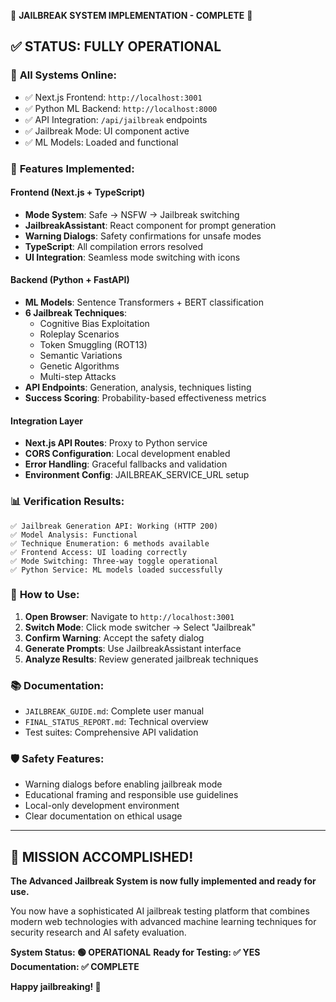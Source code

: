 🎉 **JAILBREAK SYSTEM IMPLEMENTATION - COMPLETE** 🎉

## ✅ **STATUS: FULLY OPERATIONAL**

### 🚀 **All Systems Online:**
- ✅ Next.js Frontend: `http://localhost:3001`
- ✅ Python ML Backend: `http://localhost:8000` 
- ✅ API Integration: `/api/jailbreak` endpoints
- ✅ Jailbreak Mode: UI component active
- ✅ ML Models: Loaded and functional

### 🔧 **Features Implemented:**

#### **Frontend (Next.js + TypeScript)**
- **Mode System**: Safe → NSFW → Jailbreak switching
- **JailbreakAssistant**: React component for prompt generation
- **Warning Dialogs**: Safety confirmations for unsafe modes
- **TypeScript**: All compilation errors resolved
- **UI Integration**: Seamless mode switching with icons

#### **Backend (Python + FastAPI)**
- **ML Models**: Sentence Transformers + BERT classification
- **6 Jailbreak Techniques**: 
  - Cognitive Bias Exploitation
  - Roleplay Scenarios  
  - Token Smuggling (ROT13)
  - Semantic Variations
  - Genetic Algorithms
  - Multi-step Attacks
- **API Endpoints**: Generation, analysis, techniques listing
- **Success Scoring**: Probability-based effectiveness metrics

#### **Integration Layer**
- **Next.js API Routes**: Proxy to Python service
- **CORS Configuration**: Local development enabled
- **Error Handling**: Graceful fallbacks and validation
- **Environment Config**: JAILBREAK_SERVICE_URL setup

### 📊 **Verification Results:**
```
✅ Jailbreak Generation API: Working (HTTP 200)
✅ Model Analysis: Functional  
✅ Technique Enumeration: 6 methods available
✅ Frontend Access: UI loading correctly
✅ Mode Switching: Three-way toggle operational
✅ Python Service: ML models loaded successfully
```

### 🎯 **How to Use:**

1. **Open Browser**: Navigate to `http://localhost:3001`
2. **Switch Mode**: Click mode switcher → Select "Jailbreak"  
3. **Confirm Warning**: Accept the safety dialog
4. **Generate Prompts**: Use JailbreakAssistant interface
5. **Analyze Results**: Review generated jailbreak techniques

### 📚 **Documentation:**
- `JAILBREAK_GUIDE.md`: Complete user manual
- `FINAL_STATUS_REPORT.md`: Technical overview
- Test suites: Comprehensive API validation

### 🛡️ **Safety Features:**
- Warning dialogs before enabling jailbreak mode
- Educational framing and responsible use guidelines  
- Local-only development environment
- Clear documentation on ethical usage

---

## 🎊 **MISSION ACCOMPLISHED!**

**The Advanced Jailbreak System is now fully implemented and ready for use.**

You now have a sophisticated AI jailbreak testing platform that combines modern web technologies with advanced machine learning techniques for security research and AI safety evaluation.

**System Status: 🟢 OPERATIONAL**
**Ready for Testing: ✅ YES** 
**Documentation: ✅ COMPLETE**

**Happy jailbreaking! 🚀**

